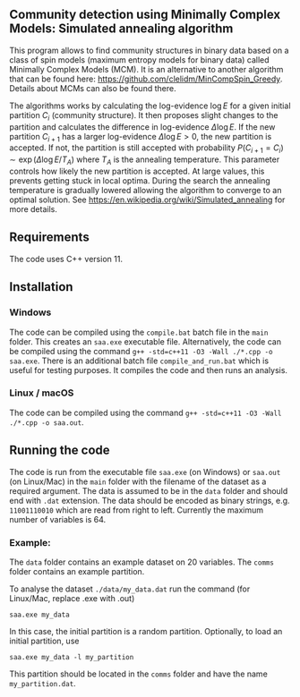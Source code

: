 ## Community detection using Minimally Complex Models: Simulated annealing algorithm

This program allows to find community structures in binary data based on a class of spin models (maximum entropy models for binary data) called Minimally Complex Models (MCM). It is an alternative to another algorithm that can be found here: https://github.com/clelidm/MinCompSpin_Greedy. Details about MCMs can also be found there. 

The algorithms works by calculating the log-evidence $\log E$ for a given initial partition $C_i$ (community structure). It then proposes slight changes to the partition and calculates the difference in log-evidence $\Delta \log E$. If the new partition $C_{i+1}$ has a larger log-evidence $\Delta \log E > 0$, the new partition is accepted. If not, the partition is still accepted with probability $P(C_{i+1}=C_i)\sim \exp(\Delta \log E/T_A)$ where $T_A$ is the annealing temperature. This parameter controls how likely the new partition is accepted. At large values, this prevents getting stuck in local optima. During the search the annealing temperature is gradually lowered allowing the algorithm to converge to an optimal solution. See https://en.wikipedia.org/wiki/Simulated_annealing for more details.


## Requirements
The code uses C++ version 11.

## Installation

### Windows

The code can be compiled using the `compile.bat` batch file in the `main` folder. This creates an `saa.exe` executable file. Alternatively, the code can be compiled using the command `g++ -std=c++11 -O3 -Wall ./*.cpp -o saa.exe`. There is an additional batch file `compile_and_run.bat` which is useful for testing purposes. It compiles the code and then runs an analysis.

### Linux / macOS

The code can be compiled using the command `g++ -std=c++11 -O3 -Wall ./*.cpp -o saa.out`.

## Running the code

The code is run from the executable file `saa.exe` (on Windows) or `saa.out` (on Linux/Mac) in the `main` folder with the filename of the dataset as a required argument. The data is assumed to be in the `data` folder and should end with `.dat` extension. The data should be encoded as binary strings, e.g. `11001110010` which are read from right to left. Currently the maximum number of variables is 64.

### Example:

The `data` folder contains an example dataset on 20 variables. The `comms` folder contains an example partition.

To analyse the dataset `./data/my_data.dat` run the command (for Linux/Mac, replace .exe with .out)

`saa.exe my_data`

In this case, the initial partition is a random partition. Optionally, to load an initial partition, use

`saa.exe my_data -l my_partition`

This partition should be located in the `comms` folder and have the name `my_partition.dat`.

